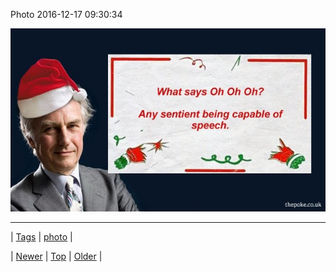 <!--
title: Photo 2016-12-17 09
date: 2020-06-28T15:27:00.144Z
tags: photo
-->


Photo 2016-12-17 09:30:34

![](154582771826-0.jpg)

<!--BOTTOM-POST-NAVIGATION-->
---

| [Tags](tags.md) | [photo](tag-photo.md) |

| [Newer](154555414890.md) | [Top](index.md) | [Older](154588257711.md) |